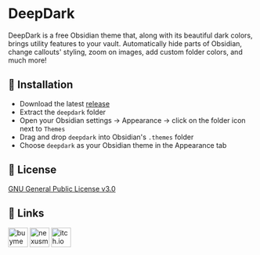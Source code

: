 # DeepDark

DeepDark is a free Obsidian theme that, along with its beautiful dark colors, brings utility features to your vault. Automatically hide parts of Obsidian, change callouts' styling, zoom on images, add custom folder colors, and much more!

## 📖 Installation

* Download the latest [release](https://github.com/noxtgm/deepdark/releases)
* Extract the `deepdark` folder
* Open your Obsidian settings → Appearance → click on the folder icon next to `Themes`
* Drag and drop `deepdark` into Obsidian's `.themes` folder
* Choose `deepdark` as your Obsidian theme in the Appearance tab

## 📄 License

[GNU General Public License v3.0](https://choosealicense.com/licenses/gpl-3.0/)

## 🔗 Links

<a href="https://buymeacoffee.com/noxtgm" target="_blank" rel="noreferrer"><img src="https://i.imgur.com/XMrXLUD.png" alt="buymeacoffee page" width="40" height="40"/></a> <a href="https://next.nexusmods.com/profile/noxtgm" target="_blank" rel="noreferrer"><img src="https://i.imgur.com/la4rbPq.png" alt="nexusmods page" width="40" height="40"/></a> <a href="https://noxtgm.itch.io" target="_blank" rel="noreferrer"><img src="https://i.imgur.com/d9pIWxO.png" alt="itch.io page" width="40" height="40"/></a>

